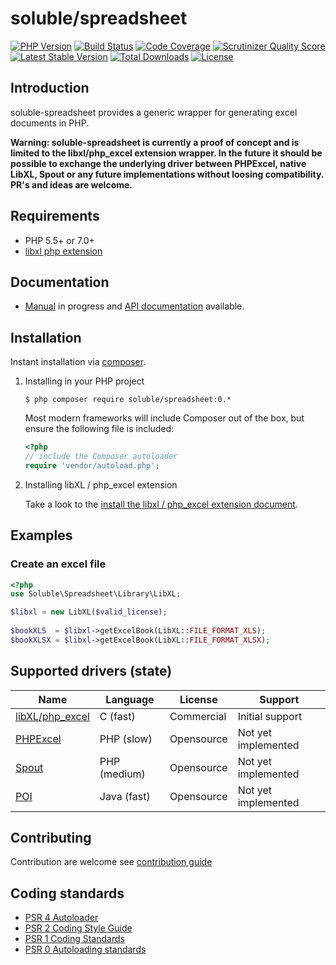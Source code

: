# soluble/spreadsheet

[![PHP Version](http://img.shields.io/badge/php-5.5+-ff69b4.svg)](https://packagist.org/packages/soluble/spreadsheet)
[![Build Status](https://travis-ci.org/belgattitude/soluble-spreadsheet.png?branch=master)](https://travis-ci.org/belgattitude/soluble-spreadsheet)
[![Code Coverage](https://scrutinizer-ci.com/g/belgattitude/soluble-spreadsheet/badges/coverage.png?s=aaa552f6313a3a50145f0e87b252c84677c22aa9)](https://scrutinizer-ci.com/g/belgattitude/soluble-spreadsheet)
[![Scrutinizer Quality Score](https://scrutinizer-ci.com/g/belgattitude/soluble-spreadsheet/badges/quality-score.png?s=6f3ab91f916bf642f248e82c29857f94cb50bb33)](https://scrutinizer-ci.com/g/belgattitude/soluble-spreadsheet)
[![Latest Stable Version](https://poser.pugx.org/soluble/spreadsheet/v/stable.svg)](https://packagist.org/packages/soluble/spreadsheet)
[![Total Downloads](https://poser.pugx.org/soluble/spreadsheet/downloads.png)](https://packagist.org/packages/soluble/spreadsheet)
[![License](https://poser.pugx.org/soluble/spreadsheet/license.png)](https://packagist.org/packages/soluble/spreadsheet)

## Introduction
soluble-spreadsheet provides a generic wrapper for generating excel documents in PHP. 

**Warning: soluble-spreadsheet is currently a proof of concept and is limited to the libxl/php_excel extension wrapper. In the future it should be possible to exchange the underlying driver between PHPExcel, native LibXL, Spout or any future implementations without loosing compatibility. PR's and ideas are welcome.**

## Requirements

- PHP 5.5+ or 7.0+ 
- [libxl php extension](https://github.com/iliaal/php_excel.git)

## Documentation

 - [Manual](http://docs.soluble.io/soluble-spreadsheet/manual/) in progress and [API documentation](http://docs.soluble.io/soluble-spreadsheet/api/) available.

## Installation

Instant installation via [composer](http://getcomposer.org/).

1. Installing in your PHP project
    ```console
    $ php composer require soluble/spreadsheet:0.*
    ```
    Most modern frameworks will include Composer out of the box, but ensure the following file is included:
    ```php
    <?php
    // include the Composer autoloader
    require 'vendor/autoload.php';
    ```
2. Installing libXL / php_excel extension

    Take a look to the [install the libxl / php_excel extension document](./doc/install/install_libxl_php_excel.md).

## Examples

### Create an excel file

```php
<?php
use Soluble\Spreadsheet\Library\LibXL;

$libxl = new LibXL($valid_license);
            
$bookXLS  = $libxl->getExcelBook(LibXL::FILE_FORMAT_XLS);
$bookXLSX = $libxl->getExcelBook(LibXL::FILE_FORMAT_XLSX);

```

## Supported drivers (state)

| Name                                                   | Language      | License        | Support             |
|--------------------------------------------------------|---------------|----------------|---------------------|
| [libXL/php_excel](https://github.com/iliaal/php_excel) | C   (fast)    | Commercial     | Initial support     |
| [PHPExcel](https://github.com/PHPOffice/PHPExcel)     | PHP (slow)    | Opensource     | Not yet implemented |
| [Spout](https://github.com/box/spout)                  | PHP (medium)  | Opensource     | Not yet implemented |
| [POI](https://poi.apache.org/)                         | Java (fast)   | Opensource     | Not yet implemented |

## Contributing

Contribution are welcome see [contribution guide](./CONTRIBUTING.md)

## Coding standards

* [PSR 4 Autoloader](https://github.com/php-fig/fig-standards/blob/master/accepted/PSR-4-autoloader.md)
* [PSR 2 Coding Style Guide](https://github.com/php-fig/fig-standards/blob/master/accepted/PSR-2-coding-style-guide.md)
* [PSR 1 Coding Standards](https://github.com/php-fig/fig-standards/blob/master/accepted/PSR-1-basic-coding-standard.md)
* [PSR 0 Autoloading standards](https://github.com/php-fig/fig-standards/blob/master/accepted/PSR-0.md)





